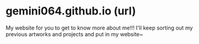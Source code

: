 # gemini064.github.io (url)
My website for you to get to know more about me!!!
I'll keep sorting out my previous artworks and projects and put in my website~
